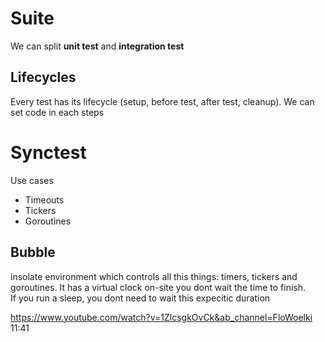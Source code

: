 # Suite
We can split **unit test** and **integration test**

## Lifecycles
Every test has its lifecycle (setup, before test, after test, cleanup). We can set code in each steps

# Synctest
Use cases
- Timeouts
- Tickers
- Goroutines

## Bubble
insolate environment which controls all this things: timers, tickers and goroutines. It has a virtual clock on-site you dont wait the time to finish.
<br/>
If you run a sleep, you dont need to wait this expecitic duration





https://www.youtube.com/watch?v=1ZlcsgkOvCk&ab_channel=FloWoelki 11:41